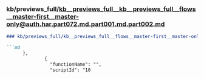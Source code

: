 ### kb/previews_full/kb__previews_full__kb__previews_full__flows__master-first__master-only@auth.har.part072.md.part001.md.part002.md

```md
### kb/previews_full/kb__previews_full__flows__master-first__master-only@auth.har.part072.md.part001.md (part 002)

```md
      },
              {
                "functionName": "",
                "scriptId": "10
```

```

```
